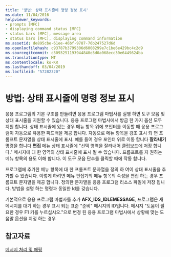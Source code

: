 ```yaml
---
title: '방법: 상태 표시줄에 명령 정보 표시'
ms.date: 11/04/2016
helpviewer_keywords:
- prompts [MFC]
- displaying command status [MFC]
- status bars [MFC], message area
- status bars [MFC], displaying command information
ms.assetid: de895cbe-61ee-46bf-9787-76b247527d6d
ms.openlocfilehash: c93787b3799306d6008299e7c1be6e429bc4c2d9
ms.sourcegitcommit: c3093251193944840e3d0a068ecc30e6449624ba
ms.translationtype: MT
ms.contentlocale: ko-KR
ms.lasthandoff: 03/04/2019
ms.locfileid: "57282320"
---
```

# <a name="how-to-display-command-information-in-the-status-bar"></a>방법: 상태 표시줄에 명령 정보 표시

응용 프로그램의 기본 구조를 만들려면 응용 프로그램 마법사를 실행 하면 도구 모음 및 상태 표시줄을 지원할 수 있습니다. 응용 프로그램 마법사에서 방금 한 가지 옵션 모두 지원 합니다. 상태 표시줄에 있는 경우 메뉴 항목 위에 포인터를 이동할 때 응용 프로그램이 자동으로 유용한 피드백을 제공 합니다. 자동으로 메뉴 항목을 강조 표시 되 면 프롬프트 문자열을 상태 표시줄에 표시. 예를 들어 경우 포인터 위로 이동 합니다 **잘라내기** 명령을 합니다 **편집** 메뉴 상태 표시줄에 "선택 영역을 잘라내어 클립보드에 저장 합니다." 메시지에 대 한 영역의 상태 표시줄에 표시 될 수 있습니다. 프롬프트를 지 원하는 메뉴 항목의 용도 이해 합니다. 이 도구 모음 단추를 클릭할 때에 작동 합니다.

프로그램에 추가한 메뉴 항목에 대 한 프롬프트 문자열을 정의 하 여이 상태 표시줄을 추가할 수 있습니다. 이렇게 하려면 메뉴 편집기의 메뉴 항목의 속성을 편집 하는 경우 프롬프트 문자열을 제공 합니다. 정의한 문자열을 응용 프로그램 리소스 파일에 저장 됩니다. 방법을 설명 하는 명령과 동일한 Id를 갖습니다.

기본적으로 응용 프로그램 마법사를 추가 **AFX_IDS_IDLEMESSAGE**, 프로그램은 새 메시지를 대기 하는 경우 표시 되는 표준 "준비" 메시지의 ID입니다. 메시지 "도움이 필요한 경우 F1 키를 누르십시오."으로 변경 된 응용 프로그램 마법사에서 상황에 맞는 도움말 옵션을 지정 하는 경우

## <a name="see-also"></a>참고자료

[메시지 처리 및 매핑](../mfc/message-handling-and-mapping.md)
